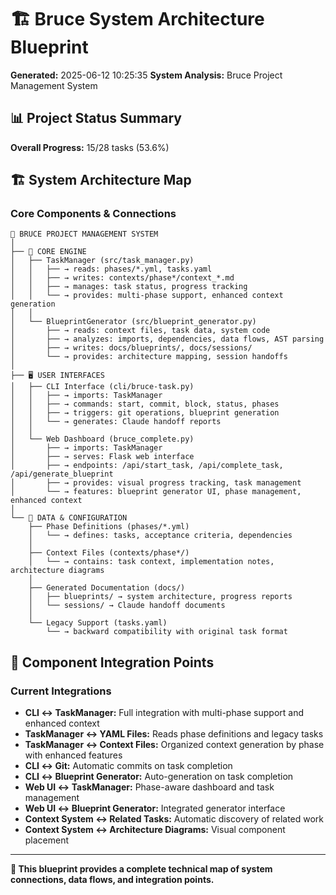 # 🏗️ Bruce System Architecture Blueprint

**Generated:** 2025-06-12 10:25:35
**System Analysis:** Bruce Project Management System

## 📊 Project Status Summary

**Overall Progress:** 15/28 tasks (53.6%)

## 🏗️ System Architecture Map

### Core Components & Connections

```
📁 BRUCE PROJECT MANAGEMENT SYSTEM
│
├── 🧠 CORE ENGINE
│   ├── TaskManager (src/task_manager.py)
│   │   ├── → reads: phases/*.yml, tasks.yaml
│   │   ├── → writes: contexts/phase*/context_*.md  
│   │   ├── → manages: task status, progress tracking
│   │   └── → provides: multi-phase support, enhanced context generation
│   │
│   └── BlueprintGenerator (src/blueprint_generator.py)
│       ├── → reads: context files, task data, system code
│       ├── → analyzes: imports, dependencies, data flows, AST parsing
│       ├── → writes: docs/blueprints/, docs/sessions/
│       └── → provides: architecture mapping, session handoffs
│
├── 🖥️ USER INTERFACES  
│   ├── CLI Interface (cli/bruce-task.py)
│   │   ├── → imports: TaskManager
│   │   ├── → commands: start, commit, block, status, phases
│   │   ├── → triggers: git operations, blueprint generation
│   │   └── → generates: Claude handoff reports
│   │
│   └── Web Dashboard (bruce_complete.py)
│       ├── → imports: TaskManager
│       ├── → serves: Flask web interface
│       ├── → endpoints: /api/start_task, /api/complete_task, /api/generate_blueprint
│       ├── → provides: visual progress tracking, task management
│       └── → features: blueprint generator UI, phase management, enhanced context
│
└── 📄 DATA & CONFIGURATION
    ├── Phase Definitions (phases/*.yml)
    │   └── → defines: tasks, acceptance criteria, dependencies
    │
    ├── Context Files (contexts/phase*/)
    │   └── → contains: task context, implementation notes, architecture diagrams
    │
    ├── Generated Documentation (docs/)
    │   ├── blueprints/ → system architecture, progress reports
    │   └── sessions/ → Claude handoff documents
    │
    └── Legacy Support (tasks.yaml)
        └── → backward compatibility with original task format
```

## 🔗 Component Integration Points

### Current Integrations
- **CLI ↔ TaskManager:** Full integration with multi-phase support and enhanced context
- **TaskManager ↔ YAML Files:** Reads phase definitions and legacy tasks  
- **TaskManager ↔ Context Files:** Organized context generation by phase with enhanced features
- **CLI ↔ Git:** Automatic commits on task completion
- **CLI ↔ Blueprint Generator:** Auto-generation on task completion
- **Web UI ↔ TaskManager:** Phase-aware dashboard and task management
- **Web UI ↔ Blueprint Generator:** Integrated generator interface
- **Context System ↔ Related Tasks:** Automatic discovery of related work
- **Context System ↔ Architecture Diagrams:** Visual component placement

---

**🎯 This blueprint provides a complete technical map of system connections, data flows, and integration points.**

